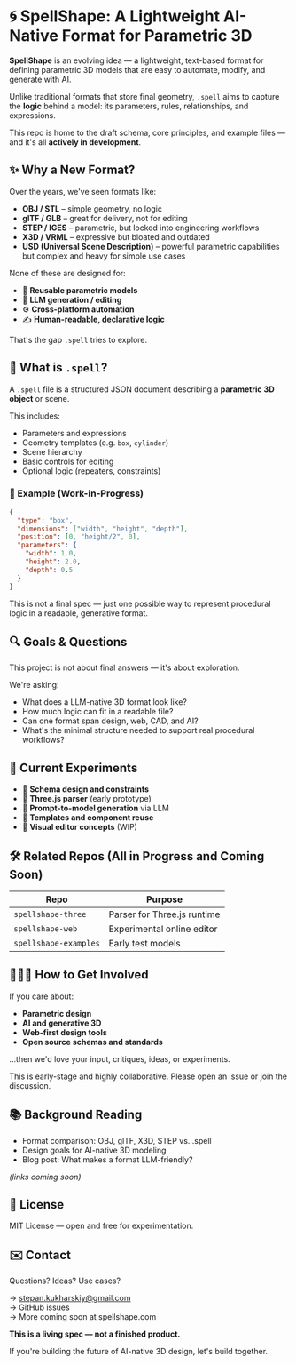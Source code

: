 # 🌀 SpellShape: A Lightweight AI-Native Format for Parametric 3D

**SpellShape** is an evolving idea — a lightweight, text-based format for defining parametric 3D models that are easy to automate, modify, and generate with AI.

Unlike traditional formats that store final geometry, `.spell` aims to capture the **logic** behind a model: its parameters, rules, relationships, and expressions.

This repo is home to the draft schema, core principles, and example files — and it's all **actively in development**.

## ✨ Why a New Format?

Over the years, we've seen formats like:

- **OBJ / STL** – simple geometry, no logic
- **glTF / GLB** – great for delivery, not for editing
- **STEP / IGES** – parametric, but locked into engineering workflows
- **X3D / VRML** – expressive but bloated and outdated
- **USD (Universal Scene Description)** – powerful parametric capabilities but complex and heavy for simple use cases

None of these are designed for:

- 🔁 **Reusable parametric models**
- 🧠 **LLM generation / editing**
- ⚙️ **Cross-platform automation**
- ✍️ **Human-readable, declarative logic**

That's the gap `.spell` tries to explore.

## 🧠 What is `.spell`?

A `.spell` file is a structured JSON document describing a **parametric 3D object** or scene.

This includes:

- Parameters and expressions  
- Geometry templates (e.g. `box`, `cylinder`)  
- Scene hierarchy  
- Basic controls for editing  
- Optional logic (repeaters, constraints)

### 🧪 Example (Work-in-Progress)

```json
{
  "type": "box",
  "dimensions": ["width", "height", "depth"],
  "position": [0, "height/2", 0],
  "parameters": {
    "width": 1.0,
    "height": 2.0,
    "depth": 0.5
  }
}
```

This is not a final spec — just one possible way to represent procedural logic in a readable, generative format.

## 🔍 Goals & Questions

This project is not about final answers — it's about exploration.

We're asking:

- What does a LLM-native 3D format look like?
- How much logic can fit in a readable file?
- Can one format span design, web, CAD, and AI?
- What's the minimal structure needed to support real procedural workflows?

## 🧩 Current Experiments

- 📄 **Schema design and constraints**
- 🧪 **Three.js parser** (early prototype)
- 🧠 **Prompt-to-model generation** via LLM
- 🧱 **Templates and component reuse**
- 🧰 **Visual editor concepts** (WIP)

## 🛠 Related Repos (All in Progress and Coming Soon)

| Repo | Purpose |
|------|---------|
| `spellshape-three` | Parser for Three.js runtime |
| `spellshape-web` | Experimental online editor |
| `spellshape-examples` | Early test models |

## 🧑‍🤝‍🧑 How to Get Involved

If you care about:

- **Parametric design**
- **AI and generative 3D**
- **Web-first design tools**
- **Open source schemas and standards**

…then we'd love your input, critiques, ideas, or experiments.

This is early-stage and highly collaborative. Please open an issue or join the discussion.

## 📚 Background Reading

- Format comparison: OBJ, glTF, X3D, STEP vs. .spell
- Design goals for AI-native 3D modeling
- Blog post: What makes a format LLM-friendly?

*(links coming soon)*

## 📝 License

MIT License — open and free for experimentation.

## ✉️ Contact

Questions? Ideas? Use cases?

→ stepan.kukharskiy@gmail.com  
→ GitHub issues  
→ More coming soon at spellshape.com  

**This is a living spec — not a finished product.**

If you're building the future of AI-native 3D design, let's build together.
